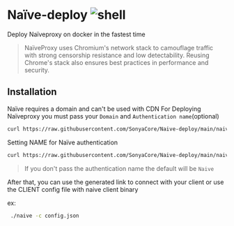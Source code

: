 # Naïve-deploy ![shell]

Deploy Naïveproxy on docker in the fastest time

> NaïveProxy uses Chromium's network stack to camouflage traffic with strong censorship resistance and low detectability. Reusing Chrome's stack also ensures best practices in performance and security.

## Installation

Naïve requires a domain and can't be used with CDN
For Deploying Naïveproxy you must pass your `Domain` and `Authentication name`(optional)

```bash
curl https://raw.githubusercontent.com/SonyaCore/Naive-deploy/main/naive.sh | bash -s test.doman.com
```

Setting NAME for Naïve authentication

```bash
curl https://raw.githubusercontent.com/SonyaCore/Naive-deploy/main/naive.sh | bash -s test.doman.com NAME
```

> If you don't pass the authentication name the default will be `Naive`

After that, you can use the generated link to connect with your client or use the CLIENT config file with naive client binary

ex:

```bash
 ./naive -c config.json
```

[shell]: https://img.shields.io/badge/Shellscript-green
[license]: LICENSE
